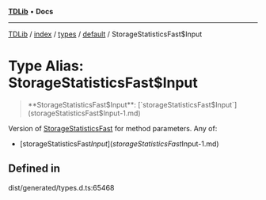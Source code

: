 [**TDLib**](../../../../../../README.md) • **Docs**

***

[TDLib](../../../../../../modules.md) / [index](../../../../../README.md) / [types](../../../README.md) / [default](../README.md) / StorageStatisticsFast$Input

# Type Alias: StorageStatisticsFast$Input

> **StorageStatisticsFast$Input**: [`storageStatisticsFast$Input`](storageStatisticsFast$Input-1.md)

Version of [StorageStatisticsFast](StorageStatisticsFast.md) for method parameters.
Any of:
- [storageStatisticsFast$Input](storageStatisticsFast$Input-1.md)

## Defined in

dist/generated/types.d.ts:65468

